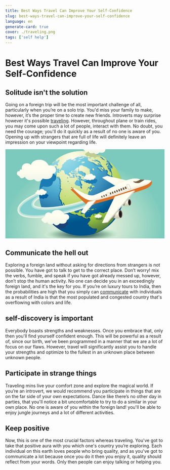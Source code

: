 ```yaml
---
title: Best Ways Travel Can Improve Your Self-Confidence
slug: best-ways-travel-can-improve-your-self-confidence
language: en
generate-card: true
cover: ./traveling.png
tags: ['self help']
---
```


# Best Ways Travel Can Improve Your Self-Confidence

## Solitude isn't the solution

Going on a foreign trip will be the most important challenge of all, particularly when you’re on a solo trip. You'd miss your family to make, however, it’s the proper time to create new friends. Introverts may surprise however it's possible [traveling](https://en.wikipedia.org/wiki/Travel). However, throughout plane or train rides, you may come upon such a lot of people, interact with them. No doubt, you need the courage; you'll do it quickly as a result of no one is aware of you. Opening up with strangers that are full of life will definitely leave an impression on your viewpoint regarding life.

![](./traveling.png)

## Communicate the hell out

Exploring a foreign land without asking for directions from strangers is not possible. You have got to talk to get to the correct place. Don’t worry! mix the verbs, fumble, and speak if you have got already messed up, however, don’t stop the human activity. No one can decide you in an exceedingly foreign land, and it's the key for you. If you’re on luxury tours to India, then the probabilities are high that you simply can [communicate](easy-step-up-to-make-yourself-irreplaceable-at-daily-work) with individuals as a result of India is that the most populated and congested country that's overflowing with colors and life.

## self-discovery is important

Everybody boasts strengths and weaknesses. Once you embrace that, only then you'll find yourself confident enough. This will be powerful as a result of, since our birth, we’ve been programmed in a manner that we are a lot of focus on our flaws. However, travel will significantly assist you to handle your strengths and optimize to the fullest in an unknown place between unknown people.

## Participate in strange things

Traveling mins live your comfort zone and explore the magical world. If you’re an introvert, we would recommend you participate in things that are on the far side of your own expectations. Dance like there’s no other day in parties, that you'll notice a bit uncomfortable to try to do a similar in your own place. No one is aware of you within the foreign land! you'll be able to enjoy jungle journeys and a lot of different activities.

## Keep positive

Now, this is one of the most crucial factors whereas traveling. You've got to take that positive aura with you which one's country you’re exploring. Each individual on this earth loves people who bring quality, and as you've got to communicate a lot because once you do it then you enjoy it, quality should reflect from your words. Only then people can enjoy talking or helping you.
